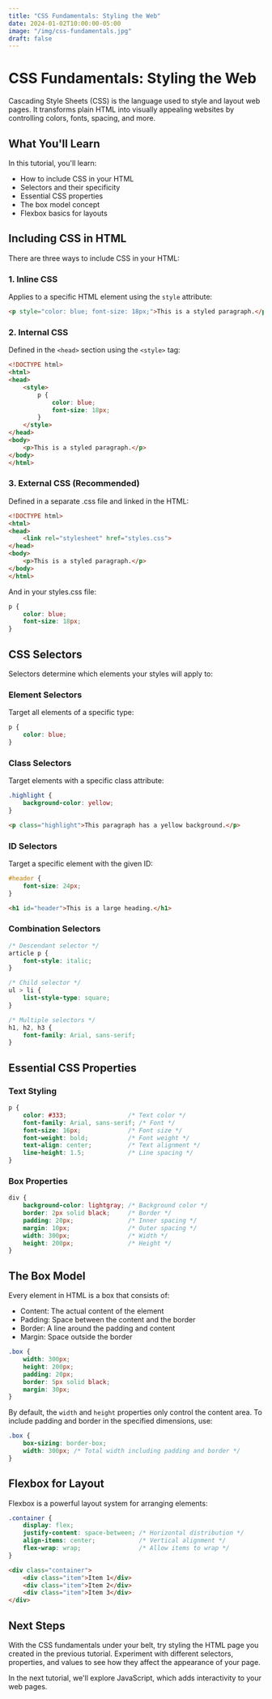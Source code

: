 ```yaml
---
title: "CSS Fundamentals: Styling the Web"
date: 2024-01-02T10:00:00-05:00
image: "/img/css-fundamentals.jpg"
draft: false
---
```


# CSS Fundamentals: Styling the Web

Cascading Style Sheets (CSS) is the language used to style and layout web pages. It transforms plain HTML into visually appealing websites by controlling colors, fonts, spacing, and more.

## What You'll Learn

In this tutorial, you'll learn:

- How to include CSS in your HTML
- Selectors and their specificity
- Essential CSS properties
- The box model concept
- Flexbox basics for layouts

## Including CSS in HTML

There are three ways to include CSS in your HTML:

### 1. Inline CSS

Applies to a specific HTML element using the `style` attribute:

```html
<p style="color: blue; font-size: 18px;">This is a styled paragraph.</p>
```

### 2. Internal CSS

Defined in the `<head>` section using the `<style>` tag:

```html
<!DOCTYPE html>
<html>
<head>
    <style>
        p {
            color: blue;
            font-size: 18px;
        }
    </style>
</head>
<body>
    <p>This is a styled paragraph.</p>
</body>
</html>
```

### 3. External CSS (Recommended)

Defined in a separate .css file and linked in the HTML:

```html
<!DOCTYPE html>
<html>
<head>
    <link rel="stylesheet" href="styles.css">
</head>
<body>
    <p>This is a styled paragraph.</p>
</body>
</html>
```

And in your styles.css file:

```css
p {
    color: blue;
    font-size: 18px;
}
```

## CSS Selectors

Selectors determine which elements your styles will apply to:

### Element Selectors

Target all elements of a specific type:

```css
p {
    color: blue;
}
```

### Class Selectors

Target elements with a specific class attribute:

```css
.highlight {
    background-color: yellow;
}
```

```html
<p class="highlight">This paragraph has a yellow background.</p>
```

### ID Selectors

Target a specific element with the given ID:

```css
#header {
    font-size: 24px;
}
```

```html
<h1 id="header">This is a large heading.</h1>
```

### Combination Selectors

```css
/* Descendant selector */
article p {
    font-style: italic;
}

/* Child selector */
ul > li {
    list-style-type: square;
}

/* Multiple selectors */
h1, h2, h3 {
    font-family: Arial, sans-serif;
}
```

## Essential CSS Properties

### Text Styling

```css
p {
    color: #333;                 /* Text color */
    font-family: Arial, sans-serif; /* Font */
    font-size: 16px;             /* Font size */
    font-weight: bold;           /* Font weight */
    text-align: center;          /* Text alignment */
    line-height: 1.5;            /* Line spacing */
}
```

### Box Properties

```css
div {
    background-color: lightgray; /* Background color */
    border: 2px solid black;     /* Border */
    padding: 20px;               /* Inner spacing */
    margin: 10px;                /* Outer spacing */
    width: 300px;                /* Width */
    height: 200px;               /* Height */
}
```

## The Box Model

Every element in HTML is a box that consists of:

- Content: The actual content of the element
- Padding: Space between the content and the border
- Border: A line around the padding and content
- Margin: Space outside the border

```css
.box {
    width: 300px;
    height: 200px;
    padding: 20px;
    border: 5px solid black;
    margin: 30px;
}
```

By default, the `width` and `height` properties only control the content area. To include padding and border in the specified dimensions, use:

```css
.box {
    box-sizing: border-box;
    width: 300px; /* Total width including padding and border */
}
```

## Flexbox for Layout

Flexbox is a powerful layout system for arranging elements:

```css
.container {
    display: flex;
    justify-content: space-between; /* Horizontal distribution */
    align-items: center;            /* Vertical alignment */
    flex-wrap: wrap;                /* Allow items to wrap */
}
```

```html
<div class="container">
    <div class="item">Item 1</div>
    <div class="item">Item 2</div>
    <div class="item">Item 3</div>
</div>
```

## Next Steps

With the CSS fundamentals under your belt, try styling the HTML page you created in the previous tutorial. Experiment with different selectors, properties, and values to see how they affect the appearance of your page.

In the next tutorial, we'll explore JavaScript, which adds interactivity to your web pages. 